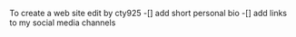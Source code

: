 To create a web site edit by cty925
-[] add short personal bio
-[] add links to my social media channels
